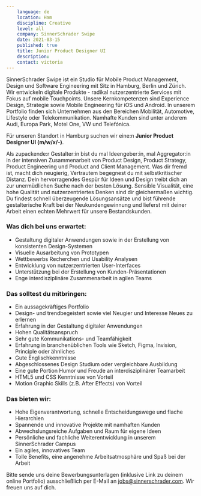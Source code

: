 ```yaml
---
    language: de
    location: Ham
    discipline: Creative
    level: all
    company: SinnerSchrader Swipe
    date: 2021-03-15
    published: true
    title: Junior Product Designer UI
    description: 
    contact: victoria
---
```


SinnerSchrader Swipe ist ein Studio für Mobile Product Management, Design und Software Engineering mit Sitz in Hamburg, Berlin und Zürich. Wir entwickeln digitale Produkte - radikal nutzerzentrierte Services mit Fokus auf mobile Touchpoints. Unsere Kernkompetenzen sind Experience Design, Strategie sowie Mobile Engineering für iOS und Android. In unserem Portfolio finden sich Unternehmen aus den Bereichen Mobilität, Automotive, Lifestyle oder Telekommunikation. Namhafte Kunden sind unter anderem Audi, Europa Park, Motel One, VW und Telefónica.

Für unseren Standort in Hamburg suchen wir eine:n **Junior Product Designer UI (m/w/x/-)**.

Als zupackende:r Gestalter:in bist du mal Ideengeber:in, mal Aggregator:in in der intensiven Zusammenarbeit von Product Design, Product Strategy, Product Engineering und Product and Client Management. Was dir fremd ist, macht dich neugierig, Vertrautem begegnest du mit selbstkritischer Distanz. Dein hervorragendes Gespür für Ideen und Design treibt dich an zur unermüdlichen Suche nach der besten Lösung. Sensible Visualität, eine hohe Qualität und nutzerzentriertes Denken sind dir gleichermaßen wichtig. Du findest schnell überzeugende Lösungsansätze und bist führende gestalterische Kraft bei der Neukundengewinnung und lieferst mit deiner Arbeit einen echten Mehrwert für unsere Bestandskunden.

### Was dich bei uns erwartet:

- Gestaltung digitaler Anwendungen sowie in der Erstellung von konsistenten Design-Systemen
- Visuelle Ausarbeitung von Prototypen
- Wettbewerbs Recherchen und Usability Analysen
- Entwicklung von nutzerzentrierten User-Interfaces
- Unterstützung bei der Erstellung von Kunden-Präsentationen
- Enge interdisziplinäre Zusammenarbeit in agilen Teams 

### Das solltest du mitbringen:

- Ein aussagekräftiges Portfolio
- Design- und trendbegeistert sowie viel Neugier und Interesse Neues zu erlernen 
- Erfahrung in der Gestaltung digitaler Anwendungen 
- Hohen Qualitätsanspruch
- Sehr gute Kommunikations- und Teamfähigkeit
- Erfahrung in branchenüblichen Tools wie Sketch, Figma, Invision, Principle oder ähnliches
- Gute Englischkenntnisse 
- Abgeschlossenes Design Studium oder vergleichbare Ausbildung
- Eine gute Portion Humor und Freude an interdisziplinärer Teamarbeit
- HTML5 und CSS Kenntnisse von Vorteil
- Motion Graphic Skills (z.B. After Effects) von Vorteil

### Das bieten wir:

- Hohe Eigenverantwortung, schnelle Entscheidungswege und flache Hierarchien
- Spannende und innovative Projekte mit namhaften Kunden
- Abwechslungsreiche Aufgaben und Raum für eigene Ideen
- Persönliche und fachliche Weiterentwicklung in unserem SinnerSchrader Campus
- Ein agiles, innovatives Team
- Tolle Benefits, eine angenehme Arbeitsatmosphäre und Spaß bei der Arbeit

Bitte sende uns deine Bewerbungsunterlagen (inklusive Link zu deinem online Portfolio) ausschließlich per E-Mail an <jobs@sinnerschrader.com>. Wir freuen uns auf dich.
